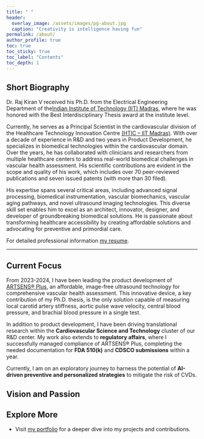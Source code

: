 ```yaml
---
title: " "
header:
  overlay_image: /assets/images/pg-about.jpg
  caption: "Creativity is intelligence having fun"
permalink: /about/
author_profile: true
toc: true
toc_sticky: true
toc_label: "Contents"
toc_depth: 1
---
```



## **Short Biography**
Dr. Raj Kiran V received his Ph.D. from the Electrical Engineering Department of the[Indian Institute of Technology (IIT) Madras](https://www.ee.iitm.ac.in/), where he was honored with the Best Interdisciplinary Thesis award at the institute level.

Currently, he serves as a Principal Scientist in the cardiovascular division of the Healthcare Technology Innovation Centre [(HTIC – IIT Madras)](https://www.hticiitm.org/). With over a decade of experience in R&D and two years in Product Development, he specializes in biomedical technologies within the cardiovascular domain. Over the years, he has collaborated with clinicians and researchers from multiple healthcare centers to address real-world biomedical challenges in vascular health assessment. His scientific contributions are evident in the scope and quality of his work, which includes over 70 peer-reviewed publications and seven issued patents (with more than 30 filed).

His expertise spans several critical areas, including advanced signal processing, biomedical instrumentation, vascular biomechanics, vascular aging pathways, and novel ultrasound imaging technologies. This diverse skill set enables him to excel as an architect, innovator, designer, and developer of groundbreaking biomedical solutions. He is passionate about transforming healthcare accessibility by creating affordable solutions and advocating for preventive and primordial care.

For detailed professional information [my resume][2].

---
## **Current Focus**
From 2023-2024, I have been leading the product development of [ARTSENS® Plus](https://artsens.tech/), an affordable, image-free ultrasound technology for comprehensive vascular health assessment. This innovative device, a key contribution of my Ph.D. thesis, is the only solution capable of measuring local carotid artery stiffness, aortic pulse wave velocity, central blood pressure, and brachial blood pressure in a single test.

In addition to product development, I have been driving translational research within the **Cardiovascular Science and Technology** cluster of our R&D center. My work also extends to **regulatory affairs**, where I successfully managed compliance of ARTSENS® Plus, completing the needed documentation for **FDA 510(k)** and **CDSCO submissions** within a year.

Currently, I am on an exploratory journey to harness the potential of **AI-driven preventive and personalized strategies** to mitigate the risk of CVDs.

## **Vision and Passion**

## **Explore More**
- Visit [my portfolio](/portfolio/) for a deeper dive into my projects and contributions.  



[1]: /assets/docs/thesis.pdf  
[2]: /assets/docs/resume.pdf
